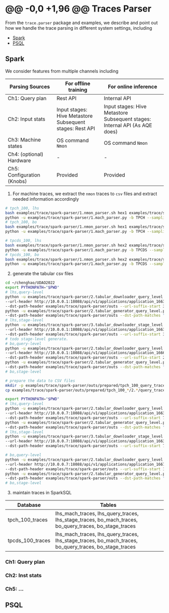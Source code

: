 @@ -0,0 +1,96 @@
Traces Parser
======

From the `trace.parser` package and examples, we describe and point out how we handle the trace parsing in different system settings, including

<!--ts-->
* [Spark](#spark)
* [PSQL](#psql)
<!--te-->

## Spark

We consider features from multiple channels including

| Parsing Sources            | For offline training                                          | For online inference                                                           |
|----------------------------|---------------------------------------------------------------|--------------------------------------------------------------------------------|
| Ch1: Query plan            | Rest API                                                      | Internal API                                                                   |
| Ch2: Input stats           | Input stages: Hive Metastore<br/> Subsequent stages: Rest API | Input stages: Hive Metastore<br/>Subsequent stages: Internal API (As AQE does) |
| Ch3: Machine states        | OS command `Nmon`                                             | OS command `Nmon`                                                              |
| Ch4: (optional) Hardware   | -                                                             | -                                                                              |
| Ch5: Configuration (Knobs) | Provided                                                      | Provided                                                                       |

1. For machine traces, we extract the `nmon` traces to `csv` files and extract needed information accordingly
```bash
# tpch_100, lhs
bash examples/trace/spark-parser/1.nmon_parser.sh hex1 examples/trace/spark/6.run_all_pressure_test/nmon/nmon examples/trace/spark-parser/outs/tpch_100_lhs/1.nmon
python -u examples/trace/spark-parser/1.mach_parser.py -b TPCH --sampling lhs --src-path examples/trace/spark-parser/outs/tpch_100_lhs/1.nmon --dst-path examples/trace/spark-parser/outs/tpch_100_lhs/1.mach --timezone-ahead 2
# tpch_100, bo
bash examples/trace/spark-parser/1.nmon_parser.sh hex1 examples/trace/spark/8.run_all_pressure_bo/TPCH/nmon/nmon examples/trace/spark-parser/outs/tpch_100_bo/1.nmon
python -u examples/trace/spark-parser/1.mach_parser.py -b TPCH --sampling bo --src-path examples/trace/spark-parser/outs/tpch_100_bo/1.nmon --dst-path examples/trace/spark-parser/outs/tpch_100_bo/1.mach --timezone-ahead 1

# tpcds_100, lhs
bash examples/trace/spark-parser/1.nmon_parser.sh hex2 examples/trace/spark/6.run_all_pressure_test/nmon/nmon examples/trace/spark-parser/outs/tpcds_100_lhs/1.nmon
python -u examples/trace/spark-parser/1.mach_parser.py -b TPCDS --sampling lhs --src-path examples/trace/spark-parser/outs/tpcds_100_lhs/1.nmon --dst-path examples/trace/spark-parser/outs/tpcds_100_lhs/1.mach --timezone-ahead 2
# tpcds_100, bo
bash examples/trace/spark-parser/1.nmon_parser.sh hex2 examples/trace/spark/8.run_all_pressure_bo/TPCDS/nmon/nmon examples/trace/spark-parser/outs/tpcds_100_bo/1.nmon
python -u examples/trace/spark-parser/1.mach_parser.py -b TPCDS --sampling bo --src-path examples/trace/spark-parser/outs/tpcds_100_bo/1.nmon --dst-path examples/trace/spark-parser/outs/tpcds_100_bo/1.mach --timezone-ahead 1
```

2. generate the tabular csv files
```bash
cd ~/chenghao/UDAO2022
export PYTHONPATH="$PWD"
# lhs,query-level
python -u examples/trace/spark-parser/2.tabular_downloader_query_level.py -b TPCH --sampling lhs \
--url-header http://10.0.0.1:18088/api/v1/applications/application_1663600377480 --lamda 100 \
--dst-path-header examples/trace/spark-parser/outs --url-suffix-start 3827 --url-suffix-end 83840
python -u examples/trace/spark-parser/2.tabular_generator_query_level.py -b TPCH --sampling lhs \
--dst-path-header examples/trace/spark-parser/outs --dst-path-matches "*query_traces*.parquet"
# lhs,stage-level
python -u examples/trace/spark-parser/3.tabular_downloader_stage_level.py -b TPCH --sampling lhs \
--url-header http://10.0.0.1:18088/api/v1/applications/application_1663600377480 --lamda 100 \
--dst-path-header examples/trace/spark-parser/outs --url-suffix-start 3827 --url-suffix-end 83840
# todo stage-level generate.
# bo,query-level
python -u examples/trace/spark-parser/2.tabular_downloader_query_level.py -b TPCH --sampling bo \
--url-header http://10.0.0.1:18088/api/v1/applications/application_1666935336888 --lamda 50 \
--dst-path-header examples/trace/spark-parser/outs --url-suffix-start 24 --url-suffix-end 19999
python -u examples/trace/spark-parser/2.tabular_generator_query_level.py -b TPCH --sampling bo \
--dst-path-header examples/trace/spark-parser/outs --dst-path-matches "*query_traces*.parquet"
# bo,stage-level

# prepare the data to CSV files
mkdir -p examples/trace/spark-parser/outs/prepared/tpch_100_query_traces
cp examples/trace/spark-parser/outs/prepared/tpch_100_*/2.*/query_traces/* examples/trace/spark-parser/outs/tpch_100_query_traces

export PYTHONPATH="$PWD"
# lhs,query-level
python -u examples/trace/spark-parser/2.tabular_downloader_query_level.py -b TPCDS --sampling lhs \
--url-header http://10.0.0.7:18088/api/v1/applications/application_1663600383047 --lamda 50 \
--dst-path-header examples/trace/spark-parser/outs --url-suffix-start 73995 --url-suffix-end 154025
python -u examples/trace/spark-parser/2.tabular_generator_query_level.py -b TPCDS --sampling lhs \
--dst-path-header examples/trace/spark-parser/outs --dst-path-matches "*query_traces*.parquet"
# lhs,stage-level
python -u examples/trace/spark-parser/3.tabular_downloader_stage_level.py -b TPCDS --sampling lhs \
--url-header http://10.0.0.7:18088/api/v1/applications/application_1663600383047 --lamda 50 \
--dst-path-header examples/trace/spark-parser/outs --url-suffix-start 73995 --url-suffix-end 154025

# bo,query-level
python -u examples/trace/spark-parser/2.tabular_downloader_query_level.py -b TPCDS --sampling bo \
--url-header http://10.0.0.7:18088/api/v1/applications/application_1667574472856 --lamda 1000 \
--dst-path-header examples/trace/spark-parser/outs --url-suffix-start 1 --url-suffix-end 19364
python -u examples/trace/spark-parser/2.tabular_generator_query_level.py -b TPCDS --sampling bo \
--dst-path-header examples/trace/spark-parser/outs --dst-path-matches "*query_traces*.parquet"
# bo,stage-level
```


3. maintain traces in SparkSQL

| Database         | Tables                                                                                                |
|------------------|-------------------------------------------------------------------------------------------------------|
| tpch_100_traces  | lhs_mach_traces, lhs_query_traces, lhs_stage_traces, bo_mach_traces, bo_query_traces, bo_stage_traces |
| tpcds_100_traces | lhs_mach_traces, lhs_query_traces, lhs_stage_traces, bo_mach_traces, bo_query_traces, bo_stage_traces |



### Ch1: Query plan

### Ch2: Inst stats



### Ch5: ...

## PSQL